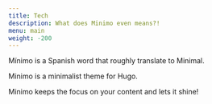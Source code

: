 ```yaml
---
title: Tech
description: What does Minimo even means?!
menu: main
weight: -200
---
```


Mínimo is a Spanish word that roughly translate to Minimal.

Minimo is a minimalist theme for Hugo.

Minimo keeps the focus on your content and lets it shine!

